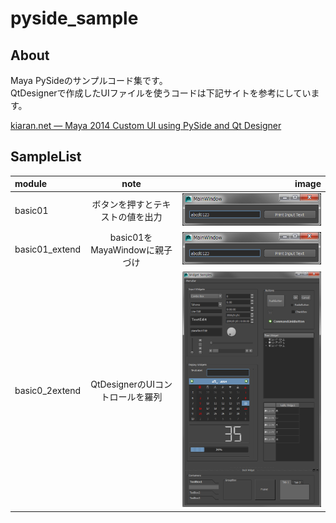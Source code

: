 pyside_sample
=============================================================================================

About
---------------------------------------------------------------------------------------------
Maya PySideのサンプルコード集です。  
QtDesignerで作成したUIファイルを使うコードは下記サイトを参考にしています。  

[kiaran.net — Maya 2014 Custom UI using PySide and Qt Designer](http://kiaran.net/post/64316332303/maya-2014-custom-ui-using-pyside-and-qt-designer)

SampleList
---------------------------------------------------------------------------------------------
module     | note      | image
:----------|:-------------:|--------:
basic01          | ボタンを押すとテキストの値を出力            | ![Screenshot](/screenshot/basic01.png "basic01")
basic01_extend          | basic01をMayaWindowに親子づけ           | ![Screenshot](/screenshot/basic01.png "basic01")
basic0_2extend          | QtDesignerのUIコントロールを羅列         | ![Screenshot](/screenshot/basic02.png "basic01")
